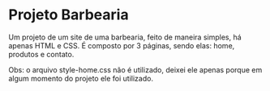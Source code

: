 # Projeto Barbearia

Um projeto de um site de uma barbearia, feito de maneira simples, há apenas HTML e CSS. É composto por 3 páginas, sendo elas: home, produtos e contato.

Obs: o arquivo style-home.css não é utilizado, deixei ele apenas porque em algum momento do projeto ele foi utilizado.
